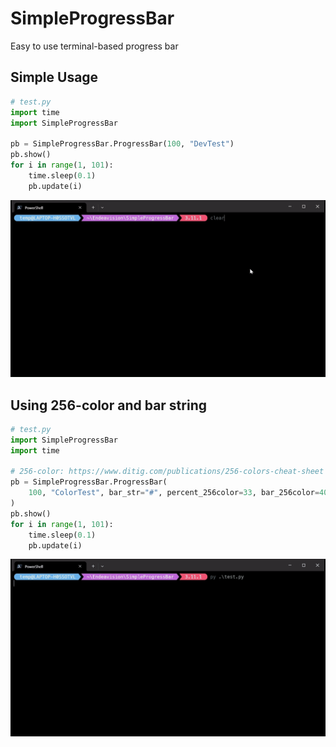# SimpleProgressBar
Easy to use terminal-based progress bar

Simple Usage
------------
```python
# test.py
import time
import SimpleProgressBar

pb = SimpleProgressBar.ProgressBar(100, "DevTest")
pb.show()
for i in range(1, 101):
    time.sleep(0.1)
    pb.update(i)
```
![simple usage](/images/simple_usage.gif)

Using 256-color and bar string
-----------------------------
```python
# test.py
import SimpleProgressBar
import time

# 256-color: https://www.ditig.com/publications/256-colors-cheat-sheet
pb = SimpleProgressBar.ProgressBar(
    100, "ColorTest", bar_str="#", percent_256color=33, bar_256color=40
)
pb.show()
for i in range(1, 101):
    time.sleep(0.1)
    pb.update(i)
```
![using_color](/images/using_color.gif)
